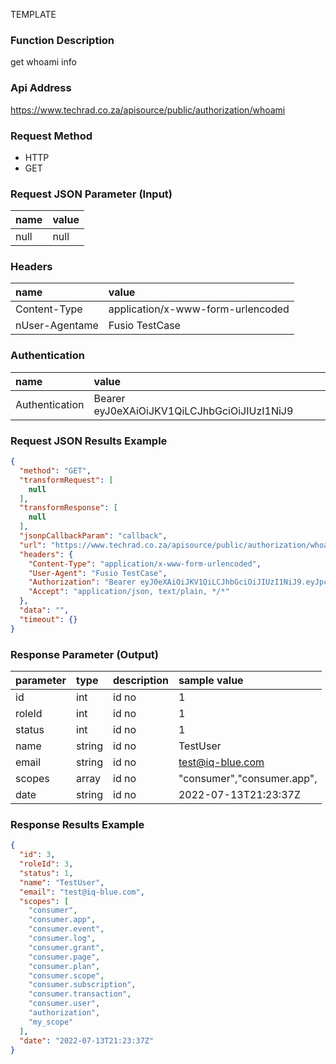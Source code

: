 TEMPLATE

### Function Description
get whoami info

### Api Address 
https://www.techrad.co.za/apisource/public/authorization/whoami

### Request Method 
- HTTP
- GET

### Request JSON Parameter (Input)
| name  |  value | 
| :------------ | :------------ |
|null|null|

### Headers
| name  |  value | 
| :------------ | :------------ |
|Content-Type|application/x-www-form-urlencoded|
|nUser-Agentame|Fusio TestCase|

### Authentication
| name  |  value | 
| :------------ | :------------ |
|Authentication|Bearer eyJ0eXAiOiJKV1QiLCJhbGciOiJIUzI1NiJ9|

### Request JSON Results Example 
```json
{
  "method": "GET",
  "transformRequest": [
    null
  ],
  "transformResponse": [
    null
  ],
  "jsonpCallbackParam": "callback",
  "url": "https://www.techrad.co.za/apisource/public/authorization/whoami",
  "headers": {
    "Content-Type": "application/x-www-form-urlencoded",
    "User-Agent": "Fusio TestCase",
    "Authorization": "Bearer eyJ0eXAiOiJKV1QiLCJhbGciOiJIUzI1NiJ9.eyJpc3MiOiJodHRwczpcL1wvd3d3LnRlY2hyYWQuY28uemFcL2FwaXNvdXJjZVwvcHVibGljIiwic3ViIjoiNzVlMzhhZmItYjdmMS01ZjRiLWI4OGUtZTBhNDY4NmFjM2QyIiwiaWF0IjoxNjU3ODQxNDEzLCJleHAiOjE2NTgwMTQyMTMsIm5hbWUiOiJUZXN0VXNlciJ9.Q-SWVNsNIN92tcX59iS_1SnTwzTo2qGOvRzNrOBqc60",
    "Accept": "application/json, text/plain, */*"
  },
  "data": "",
  "timeout": {}
}
```

### Response Parameter (Output)
| parameter  |  type | description  | sample value  |
| :------------ | :------------ | :------------ | :------------ |
|  id | int | id no | 1|
|  roleId | int | id no | 1|
|  status | int | id no | 1|
|  name | string | id no | TestUser|
|  email | string | id no | test@iq-blue.com|
|  scopes | array | id no | "consumer","consumer.app",|
|  date | string | id no | 2022-07-13T21:23:37Z|

### Response Results Example 
```json
{
  "id": 3,
  "roleId": 3,
  "status": 1,
  "name": "TestUser",
  "email": "test@iq-blue.com",
  "scopes": [
    "consumer",
    "consumer.app",
    "consumer.event",
    "consumer.log",
    "consumer.grant",
    "consumer.page",
    "consumer.plan",
    "consumer.scope",
    "consumer.subscription",
    "consumer.transaction",
    "consumer.user",
    "authorization",
    "my_scope"
  ],
  "date": "2022-07-13T21:23:37Z"
}
```